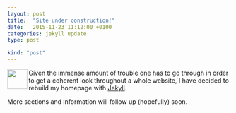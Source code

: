 ```yaml
---
layout: post
title:  "Site under construction!"
date:   2015-11-23 11:12:00 +0100
categories: jekyll update
type: post

kind: "post"
---
```


<img align="left" src="{{ site.url }}/img/warning.png" width="45px"/>

Given the immense amount of trouble one has to go through in order to get a coherent look throughout a whole website, I have decided to rebuild my homepage with [Jekyll].

More sections and information will follow up (hopefully) soon.

[Jekyll]:https://github.com/jekyll/jekyll
